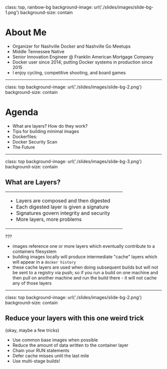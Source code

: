 class: top, rainbow-bg
background-image: url('./slides/images/slide-bg-1.png')
background-size: contain

# About Me

* Organizer for Nashville Docker and Nashville Go Meetups
* Middle Tennessee Native
* Senior Innovation Engineer @ Franklin American Mortgage Company
* Docker user since 2014; putting Docker systems in production since 2015
* I enjoy cycling, competitive shooting, and board games

---
class: top
background-image: url('./slides/images/slide-bg-2.png')
background-size: contain

# Agenda

* What are layers? How do they work?
* Tips for building minimal images
* Dockerfiles: 
* Docker Security Scan
* The Future

---
class: top
background-image: url('./slides/images/slide-bg-3.png')
background-size: contain

## What are Layers?

<table>
<tbody>
<tr><td style="vertical-align: top;">
<ul>
<li>Layers are composed and then digested</li>
<li>Each digested layer is given a signature</li>
<li>Signatures govern integrity and security</li>
<li>More layers, more problems</li>
</ul>
</td>
<td>
<img style="margin-top: -100px;" src="./slides/images/docker-image-comp.png">
</td>
</tr>
</tbody>
</table>

???
* images reference one or more layers which eventually contribute to a containers filesystem
* building images locally will produce intermediate "cache" layers which will appear in a `docker history`
* these cache layers are used when doing subsequent builds but will not be sent to a registry via push; so if you run a build on one machine and then pull on another machine and run the build there - it will not cache any of those layers


---
class: top
background-image: url('./slides/images/slide-bg-2.png')
background-size: contain

## Reduce your layers with this one weird trick
(okay, maybe a few tricks)

* Use common base images when possible
* Reduce the amount of data written to the container layer
* Chain your RUN statements
* Defer cache misses until the last mile
* Use multi-stage builds!
